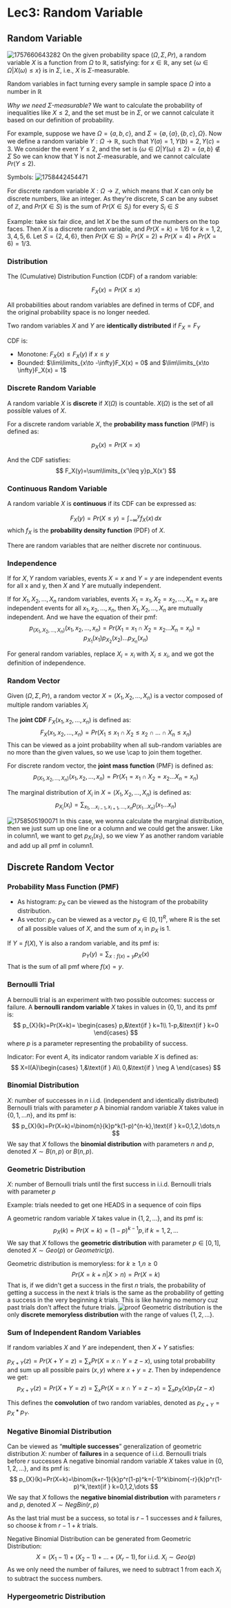 # Lec3: Random Variable

## Random Variable

![1757660643282](image/lec3/1757660643282.png)
On the given probability space $(\Omega, \Sigma, Pr)$, a random variable $X$ is a function from $\Omega$ to $\mathbb{R}$, satisfying:
for $x\in\mathbb{R}$, any set $\{\omega\in\Omega|X(\omega)\leq x\}$ is in $\Sigma$, i.e., $X$ is $\Sigma$-measurable.

Random variables in fact turning every sample in sample space $\Omega$ into a number in $\mathbb{R}$

*Why we need $\Sigma$-measurable?*
We want to calculate the probability of inequalities like $X\leq 2$, and the set must be in $\Sigma$, or we cannot calculate it based on our definition of probability.

For example, suppose we have $\Omega=\{a,b,c\}$, and $\Sigma=\{\emptyset, \{a\},\{b,c\},\Omega\}$.
Now we define a random variable $Y:\Omega\to\mathbb{R}$, such that $Y(a)=1, Y(b)=2, Y(c)=3$.
We consider the event $Y\leq 2$, and the set is $\{\omega\in\Omega|Y(\omega)\leq 2\}=\{a,b\}\notin\Sigma$
So we can know that Y is not $\Sigma$-measurable, and we cannot calculate $Pr(Y\leq 2)$.

Symbols:
![1758442454471](image/lec3/1758442454471.png)

For discrete random variable $X: \Omega\to\mathbb{Z}$, which means that $X$ can only be discrete numbers, like an integer.
As they're discrete, $S$ can be any subset of $\mathbb{Z}$, and $Pr(X\in S)$ is the sum of $Pr(X\in S_i)$ for every $S_i\in S$

Example: take six fair dice, and let $X$ be the sum of the numbers on the top faces.
Then $X$ is a discrete random variable, and $Pr(X=k)=1/6$ for $k=1,2,3,4,5,6$.
Let $S=\{2,4,6\}$, then $Pr(X\in S)=Pr(X=2)+Pr(X=4)+Pr(X=6)=1/3$.

### Distribution
The (Cumulative) Distribution Function (CDF) of a random variable:

$$
F_X(x)=Pr(X\leq x)
$$

All probabilities about random variables are defined in terms of CDF, and the original probability space is no longer needed.

Two random variables $X$ and $Y$ are **identically distributed** if $F_X = F_Y$

CDF is:
- Monotone: $F_X(x)\leq F_X(y)$ if $x\leq y$
- Bounded: $\lim\limits_{x\to -\infty}F_X(x) = 0$ and $\lim\limits_{x\to \infty}F_X(x) = 1$

### Discrete Random Variable
A random variable $X$ is **discrete** if $X(\Omega)$ is countable.
$X(\Omega)$ is the set of all possible values of $X$.

For a discrete random variable $X$, the **probability mass function** (PMF) is defined as:

$$
p_X(x)=Pr(X=x)
$$

And the CDF satisfies:
$$
F_X(y)=\sum\limits_{x'\leq y}p_X(x')
$$

### Continuous Random Variable
A random variable $X$ is **continuous** if its CDF can be expressed as:

$$
F_X(y) = Pr(X \leq y) = \int_{-\infty}^{y} f_X(x) \, dx
$$
which $f_X$ is the **probability density function** (PDF) of $X$.

There are random variables that are neither discrete nor continuous.

### Independence
If for $X,Y$ random variables, events $X=x$ and $Y=y$ are independent events for all x and y, then $X$ and $Y$ are mutually independent.

If for $X_1,X_2,\dots,X_n$ random variables, events $X_1=x_1,X_2=x_2,\dots,X_n=x_n$ are independent events for all $x_1,x_2,\dots,x_n$, then $X_1,X_2,\dots,X_n$ are mutually independent.
And we have the equation of their pmf:
$$
p_{(X_1,X_2,\dots,X_n)}(x_1, x_2,\dots,x_n)=Pr(X_1=x_1 \cap X_2=x_2\dots X_n=x_n)=p_{X_1}(x_1)p_{X_2}(x_2)\dots p_{X_n}(x_n)
$$

For general random variables, replace $X_i=x_i$ with $X_i\leq x_i$, and we got the definition of independence.

### Random Vector
Given $(\Omega, \Sigma, Pr)$, a random vector $X=(X_1,X_2,\dots,X_n)$ is a vector composed of multiple random variables $X_i$

The **joint CDF** $F_X(x_1,x_2,\dots,x_n)$ is defined as:
$$
F_X(x_1,x_2,\dots,x_n)=Pr(X_1\leq x_1 \cap X_2\leq x_2 \cap \dots \cap X_n\leq x_n)
$$
This can be viewed as a joint probability when all sub-random variables are no more than the given values, so we use \cap to join them together.

For discrete random vector, the **joint mass function** (PMF) is defined as:
$$
p_{(X_1,X_2,\dots,X_n)}(x_1, x_2,\dots,x_n)=Pr(X_1=x_1 \cap X_2=x_2\dots X_n=x_n)
$$

The marginal distribution of $X_i$ in $X=(X_1,X_2,\dots,X_n)$ is defined as:
$$
p_{X_i}(x_i)=\sum_{x_1,\dots x_{i-1}, x_{i+1}, \dots,x_n} p_{(X_1\dots X_n)}(x_1\dots x_n)
$$

![1758505190071](image/lec3/1758505190071.png)
In this case, we wonna calculate the marginal distribution, then we just sum up one line or a column and we could get the answer.
Like in column1, we want to get $p_{X_1}(x_1)$, so we view $Y$ as another random variable and add up all pmf in column1.

## Discrete Random Vector

### Probability Mass Function (PMF)
- As histogram: $p_{X}$ can be viewed as the histogram of the probability distribution.
- As vector: $p_{X}$ can be viewed as a vector $p_{X}\in[0,1]^{R}$, where R is the set of all possible values of $X$, and the sum of $x_i$ in $p_{X}$ is 1.

If $Y=f(X)$, Y is also a random variable, and its pmf is:
$$
p_{Y}(y)=\sum_{x: f(x)=y}p_{X}(x)
$$
That is the sum of all pmf where $f(x)=y$.

### Bernoulli Trial
A bernoulli trial is an experiment with two possible outcomes: success or failure.
A **bernoulli random variable** $X$ takes in values in $\{0,1\}$, and its pmf is:
$$
p_{X}(k)=Pr(X=k)=
\begin{cases}
p,&\text{if } k=1\\
1-p,&\text{if } k=0
\end{cases}
$$
where $p$ is a parameter representing the probability of success.

Indicator: For event $A$, its indicator random variable $X$ is defined as:
$$
X=I(A)\begin{cases}
1,&\text{if } A\\
0,&\text{if } \neg A
\end{cases}
$$

### Binomial Distribution
$X$: number of successes in $n$ i.i.d. (independent and identically distributed) Bernoulli trials with parameter $p$
A binomial random variable $X$ takes value in $\{0,1,\dots n\}$, and its pmf is:
$$
p_{X}(k)=Pr(X=k)=\binom{n}{k}p^k(1-p)^{n-k},\text{if } k=0,1,2,\dots,n
$$
We say that $X$ follows the **binomial distribution** with parameters $n$ and $p$, denoted $X\sim B(n,p)$ or $B(n,p)$.

### Geometric Distribution
$X$: number of Bernoulli trials until the first success in i.i.d. Bernoulli trials with parameter $p$

Example: trials needed to get one HEADS in a sequence of coin flips

A geometric random variable $X$ takes value in $\{1,2,\dots\}$, and its pmf is:
$$
p_{X}(k)=Pr(X=k)=(1-p)^{k-1}p,\text{if } k=1,2,\dots
$$
We say that $X$ follows the **geometric distribution** with parameter $p\in[0,1]$, denoted $X\sim Geo(p)$ or $Geometric(p)$.

Geometric distribution is memoryless: for $k\geq 1$,$n\geq 0$
$$
Pr(X=k+n|X>n)=Pr(X= k)
$$
That is, if we didn't get a success in the first $n$ trials, the probability of getting a success in the next $k$ trials is the same as the probability of getting a success in the very beginning $k$ trials.
This is like having no memory cuz past trials don't affect the future trials.
![proof](image/lec3/1758535158439.png)
Geometric distribution is the only **discrete memoryless distribution** with the range of values $\{1,2,\dots\}$.

### Sum of Independent Random Variables
If random variables $X$ and $Y$ are independent, then $X+Y$ satisfies:

$p_{X+Y}(z)=Pr(X+Y=z)=\sum_x Pr(X=x\cap Y=z-x)$, using total probability and sum up all possible pairs $(x,y)$ where $x+y=z$.
Then by independence we get:
$$
p_{X+Y}(z)=Pr(X+Y=z)=\sum_x Pr(X=x\cap Y=z-x)=\sum_x p_{X}(x)p_{Y}(z-x)
$$

This defines the **convolution** of two random variables, denoted as $p_{X+Y}=p_{X}*p_{Y}$.

### Negative Binomial Distribution
Can be viewed as “**multiple successes**” generalization of geometric distribution
$X$: number of **failures** in a sequence of i.i.d. Bernoulli trials before $r$ successes
A negative binomial random variable $X$ takes value in $\{0,1,2,\dots\}$, and its pmf is:
$$
p_{X}(k)=Pr(X=k)=\binom{k+r-1}{k}p^r(1-p)^k=(-1)^k\binom{-r}{k}p^r(1-p)^k,\text{if } k=0,1,2,\dots
$$
We say that $X$ follows the **negative binomial distribution** with parameters $r$ and $p$, denoted $X\sim NegBin(r,p)$

As the last trial must be a success, so total is $r-1$ successes and $k$ failures, so choose $k$ from $r-1+k$ trials.

Negative Binomial Distribution can be generated from Geometric Distribution:
$$
X=(X_1-1)+(X_2-1)+\dots+(X_r-1), \text{for i.i.d. } X_i\sim Geo(p)
$$
As we only need the number of failures, we need to subtract 1 from each $X_i$ to subtract the success numbers.

### Hypergeometric Distribution

